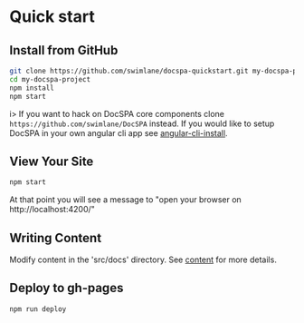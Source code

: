 # Quick start

## Install from GitHub

```bash
git clone https://github.com/swimlane/docspa-quickstart.git my-docspa-project
cd my-docspa-project
npm install
npm start
```

i> If you want to hack on DocSPA core components clone `https://github.com/swimlane/DocSPA` instead.  If you would like to setup DocSPA in your own angular cli app see [angular-cli-install](angular-cli-install).

## View Your Site

```bash
npm start
```

At that point you will see a message to "open your browser on http://localhost:4200/"

## Writing Content

Modify content in the 'src/docs' directory.  See [content](content) for more details.

## Deploy to gh-pages

```bash
npm run deploy
```
